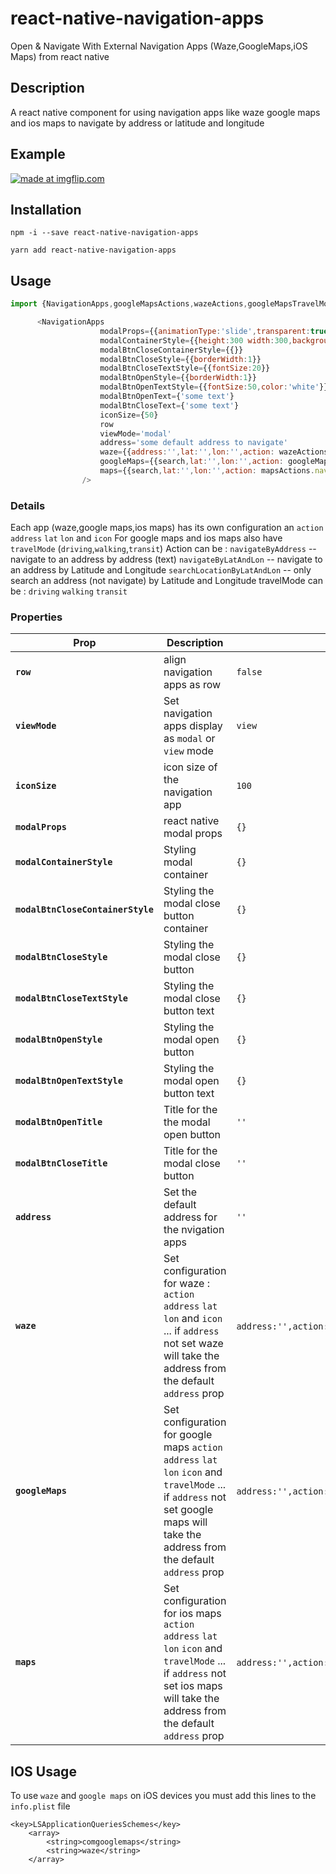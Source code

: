 # react-native-navigation-apps

Open & Navigate With External Navigation Apps (Waze,GoogleMaps,iOS Maps) from react native

## Description
A react native component for using navigation apps like waze google maps and ios maps 
to navigate by address or latitude and longitude 

## Example

<a href="https://imgflip.com/gif/2byelf"><img src="https://i.imgflip.com/2byelf.gif" title="made at imgflip.com"/></a>

## Installation

```
npm -i --save react-native-navigation-apps
```
```
yarn add react-native-navigation-apps
```

## Usage
```javascript
import {NavigationApps,googleMapsActions,wazeActions,googleMapsTravelModes} from "./src/components/NavigationApss";

      <NavigationApps
                    modalProps={{animationType:'slide',transparent:true}}
                    modalContainerStyle={{height:300 width:300,backgroundColor:'white',justifyContent:'center',alignItems:'center'}}
                    modalBtnCloseContainerStyle={{}}
                    modalBtnCloseStyle={{borderWidth:1}}
                    modalBtnCloseTextStyle={{fontSize:20}}
                    modalBtnOpenStyle={{borderWidth:1}}
                    modalBtnOpenTextStyle={{fontSize:50,color:'white'}}
                    modalBtnOpenText={'some text'}
                    modalBtnCloseText={'some text'}
                    iconSize={50}
                    row
                    viewMode='modal'
                    address='some default address to navigate'
                    waze={{address:'',lat:'',lon:'',action: wazeActions.navigateByAddress}}
                    googleMaps={{search,lat:'',lon:'',action: googleMapsActions.navigateByAddress,travelMode:googleMapsTravelModes.driving}}
                    maps={{search,lat:'',lon:'',action: mapsActions.navigateByAddress,travelMode:mapsTravelModes.driving}}
                />
```


### Details
Each app (waze,google maps,ios maps) has its own configuration an `action` `address` `lat` `lon` and `icon`
For google maps and ios maps also have `travelMode` (`driving`,`walking`,`transit`)
Action can be :
`navigateByAddress` -- navigate to an address by address (text)
`navigateByLatAndLon` -- navigate to an address by Latitude and Longitude
`searchLocationByLatAndLon` -- only search an address (not navigate) by Latitude and Longitude
travelMode can be : 
`driving`
`walking`
`transit`


### Properties

| Prop                  | Description                                                                                                                                                                                                                                                                                                             | Default        |
| --------------------- | ----------------------------------------------------------------------------------------------------------------------------------------------------------------------------------------------------------------------------------------------------------------------------------------------------------------------- | -------------- |
| **`row`**                        | align navigation apps as row                                                  | `false` |
| **`viewMode`**                   | Set navigation apps display as `modal` or `view` mode                      | `view`  |
| **`iconSize`**                   | icon size of the navigation app                                            | `100`   |
| **`modalProps`**                 | react native modal props                                                   |  `{}`   |
| **`modalContainerStyle`**        | Styling modal container                                        |  `{}`   |
| **`modalBtnCloseContainerStyle`**| Styling the modal close button container             |  `{}`   |
| **`modalBtnCloseStyle`**         | Styling the modal close button                               |  `{}`   |
| **`modalBtnCloseTextStyle`**     | Styling the modal close button text                      |  `{}`   |
| **`modalBtnOpenStyle`**          | Styling the modal open button                                 |  `{}`   |
| **`modalBtnOpenTextStyle`**      | Styling the modal open button text                        |  `{}`   |
| **`modalBtnOpenTitle`**          | Title for the the modal open button                           |  `''`   |
| **`modalBtnCloseTitle`**         | Title for the modal close button                             |  `''`   |
| **`address`**                    | Set the default address for the nvigation apps                          |  `''`   |
| **`waze`**                       | Set configuration for waze : `action` `address` `lat` `lon` and `icon` ... if `address` not set waze will take the address from the default `address` prop |  `address:'',action:navigateByAddress`,`lat`:'',`lon`:''    |
| **`googleMaps`**                 |Set configuration for google maps `action` `address` `lat` `lon` `icon` and `travelMode`  ... if `address` not set google maps will take the address from the default `address` prop   | `address:'',action:navigateByAddress`,`lat`:'',`lon`:`travelMode`:'driving'|
| **`maps`**                       | Set configuration for ios maps  `action` `address` `lat` `lon` `icon` and `travelMode`  ... if `address` not set ios maps will take the address from the default `address` prop |   `address:'',action:navigateByAddress`,`lat`:'',`lon`:'',`travelMode`:'driving'   |

## IOS Usage 
To use `waze` and `google maps` on iOS devices you must add this lines to the `info.plist` file
```
<key>LSApplicationQueriesSchemes</key>
	<array>
		<string>comgooglemaps</string>
		<string>waze</string>
	</array>
```


